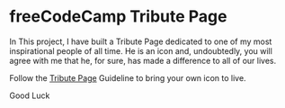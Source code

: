 # freeCodeCamp Tribute Page

In This project, I have built a Tribute Page dedicated to one of my most inspirational people of all time. He is an icon and, undoubtedly, you will agree with me that he, for sure, has made a difference to all of our lives.

Follow the [Tribute Page](https://www.freecodecamp.org/learn/2022/responsive-web-design/build-a-tribute-page-project/build-a-tribute-page) Guideline to bring your own icon to live. 

Good Luck









